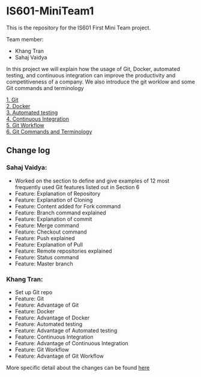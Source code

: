 # IS601-MiniTeam1
This is the repository for the IS601 First Mini Team project.   

Team member:  
* Khang Tran
* Sahaj Vaidya  

In this project we will explain how the usage of Git, Docker, automated testing,
and continuous integration can improve the productivity and competitiveness of a company. We also
introduce the git worklow and some Git commands and terminology

[1. Git](./Khang_Tran/Git.md)  
[2. Docker](./Khang_Tran/Docker.md)  
[3. Automated testing](./Khang_Tran/Automated_testing.md)  
[4. Continuous Integration](./Khang_Tran/Continuos_Integration.md)  
[5. Git Workflow](./Khang_Tran/Git_workflow.md)  
[6. Git Commands and Terminology](./Sahaj_Vaidya/Git_commands.md)

## Change log
### Sahaj  Vaidya:
* Worked on the section to define and give examples of 12 most frequently used Git features listed out in Section 6
* Feature: Explanation of Repository
* Feature: Explanation of Cloning
* Feature: Content added for Fork command
* Feature: Branch command explained
* Feature: Explanation of commit
* Feature: Merge command 
* Feature: Checkout command
* Feature: Push explained
* Feature: Explanation of Pull
* Feature: Remote repositories explained
* Feature: Status command
* Feature: Master branch
### Khang Tran:
* Set up Git repo
* Feature: Git
* Feature: Advantage of Git
* Feature: Docker
* Feature: Advantage of Docker
* Feature: Automated testing
* Feature: Advantage of Automated testing
* Feature: Continuous Integration
* Feature: Advantage of Continuous Integration
* Feature: Git Workflow 
* Feature: Advantage of Git Workflow

More specific detail about the changes can be found [here](https://github.com/khangtran2020/IS601-MiniTeam1/commits/master)

